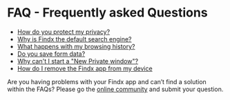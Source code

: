 # FAQ - Frequently asked Questions  

- [How do you protect my privacy?](/en/findxapps/faq/protectprivacy)
- [Why is Findx the	default search engine?](/en/findxapps/faq/findxdefault)
- [What happens with my browsing history?](/en/findxapps/faq/browsinghistory)
- [Do you save form data?](/en/findxapps/faq/formdata)
- [Why can't I start a "New Private window"?](/en/findxapps/faq/noprivatewindow)
- [How do I remove the Findx app from my device](/en/findxapps/faq/howtoremovefindxapp)

Are you having problems with your Findx app and can’t find a solution within the FAQs? 
Please go the [online community](https://forum.privacore.com/index.php?p=/categories/findxapps) and submit your question.
